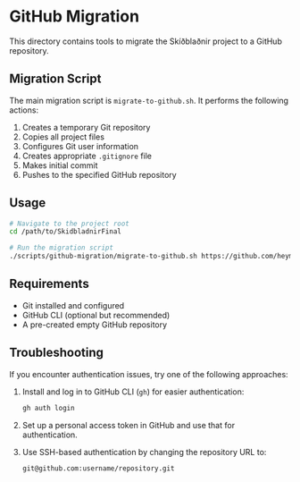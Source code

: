 # GitHub Migration

This directory contains tools to migrate the Skíðblaðnir project to a GitHub repository.

## Migration Script

The main migration script is `migrate-to-github.sh`. It performs the following actions:

1. Creates a temporary Git repository
2. Copies all project files
3. Configures Git user information
4. Creates appropriate `.gitignore` file
5. Makes initial commit
6. Pushes to the specified GitHub repository

## Usage

```bash
# Navigate to the project root
cd /path/to/SkidbladnirFinal

# Run the migration script
./scripts/github-migration/migrate-to-github.sh https://github.com/heymumford/Skidbladnir
```

## Requirements

- Git installed and configured
- GitHub CLI (optional but recommended)
- A pre-created empty GitHub repository

## Troubleshooting

If you encounter authentication issues, try one of the following approaches:

1. Install and log in to GitHub CLI (`gh`) for easier authentication:
   ```bash
   gh auth login
   ```

2. Set up a personal access token in GitHub and use that for authentication.

3. Use SSH-based authentication by changing the repository URL to:
   ```
   git@github.com:username/repository.git
   ```